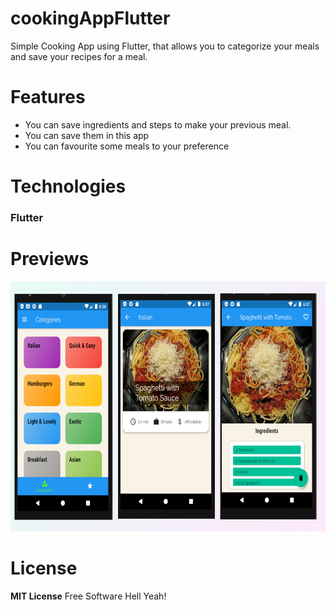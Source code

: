 # cookingAppFlutter
Simple Cooking App using Flutter, that allows you to categorize your meals and save your recipes for a meal.

# Features
- You can save ingredients and steps to make your previous meal.
- You can save them in this app
- You can favourite some meals to your preference

# Technologies
 ### Flutter
 
 # Previews
 <img src="cooking.jpg" height="400" >

 
 # License
 **MIT License**
 Free Software Hell Yeah!
